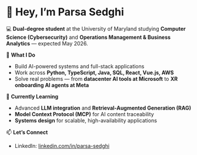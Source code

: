 # 👋 Hey, I’m Parsa Sedghi

💻 **Dual-degree student** at the University of Maryland studying **Computer Science (Cybersecurity)** and **Operations Management & Business Analytics** — expected May 2026.  

🚀 **What I Do**
- Build AI-powered systems and full-stack applications  
- Work across **Python, TypeScript, Java, SQL, React, Vue.js, AWS**  
- Solve real problems — from **datacenter AI tools at Microsoft** to **XR onboarding AI agents at Meta**  

🌱 **Currently Learning**
- Advanced **LLM integration** and **Retrieval-Augmented Generation (RAG)**  
- **Model Context Protocol (MCP)** for AI content traceability  
- **Systems design** for scalable, high-availability applications  

📫 **Let’s Connect**
- LinkedIn: [linkedin.com/in/parsa-sedghi](https://linkedin.com/in/parsa-sedghi)  

<!---
Psedghi/Psedghi is a ✨ special ✨ repository because its `README.md` (this file) appears on your GitHub profile.
You can click the Preview link to take a look at your changes.
--->
